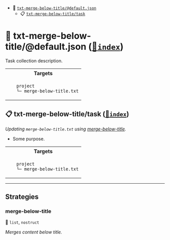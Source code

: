 - <a name="mock-plugin-task-idx-ref-txt-merge-below-titledefaultjson">:open_file_folder:</a> <a href="#mock-plugin-task-ref-txt-merge-below-titledefaultjson">`txt-merge-below-title/@default.json`</a>
  - <a name="mock-plugin-task-idx-ref-txt-merge-below-titletask">:clipboard:</a> <a href="#mock-plugin-task-ref-txt-merge-below-titletask">`txt-merge-below-title/task`</a>

# :open_file_folder: <a name="mock-plugin-task-ref-txt-merge-below-titledefaultjson">txt-merge-below-title/@default.json</a> (<a href="#mock-plugin-task-idx-ref-txt-merge-below-titledefaultjson">:link:`index`</a>)

Task collection description.

<table>
  <tbody>
    <tr>
      <th>Targets</th>
    </tr>
    <tr>
      <td align="left" valign="top">
        <ul>
<code>project</code><br/>
<code>└─ merge-below-title.txt</code><br/>
        </ul>
      </td>
    </tr>
  </tbody>
</table>

## :clipboard: <a name="mock-plugin-task-ref-txt-merge-below-titletask">txt-merge-below-title/task</a> (<a href="#mock-plugin-task-idx-ref-txt-merge-below-titletask">:link:`index`</a>)

_Updating `merge-below-title.txt` using <a href="#mock-plugin-strat-ref-merge-below-title">merge-below-title</a>._

- Some purpose.

<table>
  <tbody>
    <tr>
      <th>Targets</th>
    </tr>
    <tr>
      <td align="left" valign="top">
        <ul>
<code>project</code><br/>
<code>└─ merge-below-title.txt</code><br/>
        </ul>
      </td>
    </tr>
  </tbody>
</table>

------

## Strategies

### <a name="mock-plugin-strat-ref-merge-below-title">merge-below-title</a>  

:small_blue_diamond: `list`, `nostruct`

*Merges content below title.*

